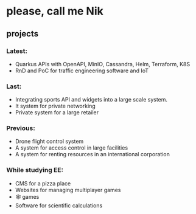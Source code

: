 # please, call me Nik
## projects

### Latest:
- Quarkus APIs with OpenAPI, MinIO, Cassandra, Helm, Terraform, K8S
- RnD and PoC for traffic engineering software and IoT 
### Last:
- Integrating sports API and widgets into a large scale system.
- It system for private networking
- Private system for a large retailer
### Previous:
- Drone flight control system
- A system for access control in large facilities
- A system for renting resources in an international corporation
### While studying EE:
- CMS for a pizza place 
- Websites for managing multiplayer games
- 🕸️ games
- Software for scientific calculations
